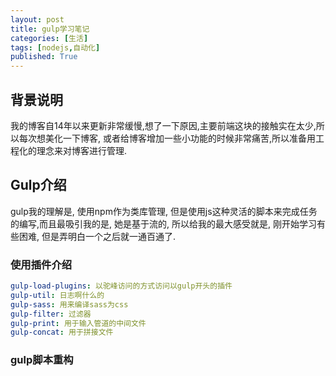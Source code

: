 ```yaml
---
layout: post
title: gulp学习笔记
categories: [生活]
tags: [nodejs,自动化]
published: True
---
```


## 背景说明

我的博客自14年以来更新非常缓慢,想了一下原因,主要前端这块的接触实在太少,所以每次想美化一下博客,
或者给博客增加一些小功能的时候非常痛苦,所以准备用工程化的理念来对博客进行管理.


## Gulp介绍

gulp我的理解是, 使用npm作为类库管理, 但是使用js这种灵活的脚本来完成任务的编写,而且最吸引我的是,
她是基于流的, 所以给我的最大感受就是, 刚开始学习有些困难, 但是弄明白一个之后就一通百通了.

### 使用插件介绍

``` yaml
gulp-load-plugins: 以驼峰访问的方式访问以gulp开头的插件
gulp-util: 日志啊什么的
gulp-sass: 用来编译sass为css
gulp-filter: 过滤器
gulp-print: 用于输入管道的中间文件
gulp-concat: 用于拼接文件

```


### gulp脚本重构

